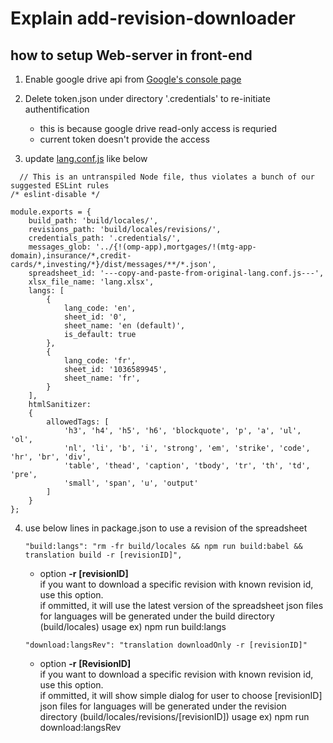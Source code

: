 # Explain add-revision-downloader  
  
## how to setup Web-server in front-end  
1. Enable google drive api from [Google's console page](https://console.developers.google.com/apis/dashboard)
  
2. Delete token.json under directory '.credentials' to re-initiate authentification  
    - this is because google drive read-only access is requried
    - current token doesn't provide the access
  
3. update [lang.conf.js](https://github.com/sijoonlee/explain/blob/master/lang.conf.js) like below
```
  // This is an untranspiled Node file, thus violates a bunch of our suggested ESLint rules
/* eslint-disable */

module.exports = {
    build_path: 'build/locales/',
    revisions_path: 'build/locales/revisions/',
    credentials_path: '.credentials/',
    messages_glob: '../{!(omp-app),mortgages/!(mtg-app-domain),insurance/*,credit-cards/*,investing/*}/dist/messages/**/*.json',
    spreadsheet_id: '---copy-and-paste-from-original-lang.conf.js---',
    xlsx_file_name: 'lang.xlsx',
    langs: [
        {
            lang_code: 'en',
            sheet_id: '0',
            sheet_name: 'en (default)',
            is_default: true
        },
        {
            lang_code: 'fr',
            sheet_id: '1036589945',
            sheet_name: 'fr',
        }
    ],
    htmlSanitizer:
    {
        allowedTags: [ 
            'h3', 'h4', 'h5', 'h6', 'blockquote', 'p', 'a', 'ul', 'ol',
            'nl', 'li', 'b', 'i', 'strong', 'em', 'strike', 'code', 'hr', 'br', 'div',
            'table', 'thead', 'caption', 'tbody', 'tr', 'th', 'td', 'pre', 
            'small', 'span', 'u', 'output'
        ]
    }
};
```  

4. use below lines in package.json to use a revision of the spreadsheet
  
    ```
    "build:langs": "rm -fr build/locales && npm run build:babel && translation build -r [revisionID]",
    ```
    - option **-r** **[revisionID]**  
    if you want to download a specific revision with known revision id, use this option.  
    if ommitted, it will use the latest version of the spreadsheet
    json files for languages will be generated under the build directory (build/locales)
    usage ex) npm run build:langs
  
  
    ```
    "download:langsRev": "translation downloadOnly -r [revisionID]"
    ```
    - option **-r** **[RevisionID]**  
    if you want to download a specific revision with known revision id, use this option.  
    if ommitted, it will show simple dialog for user to choose [revisionID]
    json files for languages will be generated under the revision directory (build/locales/revisions/[revisionID])
    usage ex) npm run download:langsRev
